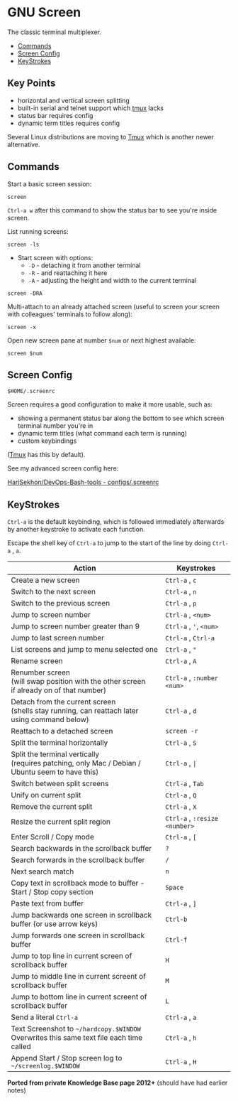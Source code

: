 # GNU Screen

The classic terminal multiplexer.

<!-- INDEX_START -->

- [Commands](#commands)
- [Screen Config](#screen-config)
- [KeyStrokes](#keystrokes)

<!-- INDEX_END -->

## Key Points

- horizontal and vertical screen splitting
- built-in serial and telnet support which [tmux](tmux.md) lacks
- status bar requires config
- dynamic term titles requires config

Several Linux distributions are moving to [Tmux](tmux.md) which is another newer alternative.

## Commands

Start a basic screen session:

```shell
screen
```

`Ctrl-a w` after this command to show the status bar to see you're inside screen.

List running screens:

```shell
screen -ls
```

- Start screen with options:
  - `-D` - detaching it from another terminal
  - `-R` - and reattaching it here
  - `-A` - adjusting the height and width to the current terminal

```shell
screen -DRA
```

Multi-attach to an already attached screen (useful to screen your screen with colleagues' terminals to follow along):

```shell
screen -x
```

Open new screen pane at number `$num` or next highest available:

```shell
screen $num
```

## Screen Config

`$HOME/.screenrc`

Screen requires a good configuration to make it more usable, such as:

- showing a permanent status bar along the bottom to see which screen terminal number you're in
- dynamic term titles (what command each term is running)
- custom keybindings

([Tmux](tmux.md) has this by default).

See my advanced screen config here:

[HariSekhon/DevOps-Bash-tools - configs/.screenrc](https://github.com/HariSekhon/DevOps-Bash-tools/blob/master/configs/.screenrc)

## KeyStrokes

`Ctrl-a` is the default keybinding, which is followed immediately afterwards by another keystroke to activate each
function.

Escape the shell key of `Ctrl-a` to jump to the start of the line by doing `Ctrl-a` , `a`.

| Action                                                                                            | Keystrokes                    |
|---------------------------------------------------------------------------------------------------|-------------------------------|
| Create a new screen                                                                               | `Ctrl-a` , `c`                |
| Switch to the next screen                                                                         | `Ctrl-a` , `n`                |
| Switch to the previous screen                                                                     | `Ctrl-a` , `p`                |
| Jump to screen number                                                                             | `Ctrl-a` , `<num>`            |
| Jump to screen number greater than 9                                                              | `Ctrl-a` , `'`, `<num>`       |
| Jump to last screen number                                                                        | `Ctrl-a` , `Ctrl-a`           |
| List screens and jump to menu selected one                                                        | `Ctrl-a` , `"`                |
| Rename screen                                                                                     | `Ctrl-a` , `A`                |
| Renumber screen<br>(will swap position with the other screen<br>if already on of that number)     | `Ctrl-a` , `:number <num>`    |
| Detach from the current screen<br>(shells stay running, can reattach later using command below)   | `Ctrl-a` , `d`                |
| Reattach to a detached screen                                                                     | `screen -r`                   |
| Split the terminal horizontally                                                                   | `Ctrl-a` , `S`                |
| Split the terminal vertically<br>(requires patching, only Mac / Debian / Ubuntu seem to have this) | `Ctrl-a` , `\|`               |
| Switch between split screens                                                                      | `Ctrl-a` , `Tab`              |
| Unify on current split                                                                            | `Ctrl-a` , `Q`                |
| Remove the current split                                                                          | `Ctrl-a` , `X`                |
| Resize the current split region                                                                   | `Ctrl-a` , `:resize <number>` |
| Enter Scroll / Copy mode                                                                          | `Ctrl-a` , `[`                |
| Search backwards in the scrollback buffer                                                         | `?`                           |
| Search forwards in the scrollback buffer                                                          | `/`                           |
| Next search match                                                               | `n`                           |
| Copy text in scrollback mode to buffer - Start / Stop copy section                                | `Space`                       |
| Paste text from buffer                                                                            | `Ctrl-a` , `]`                |
| Jump backwards one screen in scrollback buffer (or use arrow keys)                                | `Ctrl-b`                      |
| Jump forwards one screen in scrollback buffer                                                     | `Ctrl-f`                      |
| Jump to top line in current screen of scrollback buffer                                           | `H`                           |
| Jump to middle line in current screent of scrollback buffer                                       | `M`                           |
| Jump to bottom line in current screent of scrollback buffer                                       | `L`                           |
| Send a literal `Ctrl-a`                                                                           | `Ctrl-a` , `a`                |
| Text Screenshot to `~/hardcopy.$WINDOW`<br>Overwrites this same text file each time called        | `Ctrl-a` , `h`                |
| Append Start / Stop screen log to `~/screenlog.$WINDOW`                                           | `Ctrl-a` , `H`                |

**Ported from private Knowledge Base page 2012+** (should have had earlier notes)
